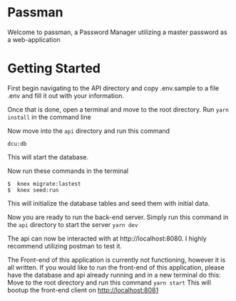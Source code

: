 # Passman
Welcome to passman, a Password Manager utilizing a master password as a web-application

# Getting Started
First begin navigating to the API directory and copy .env.sample to a file .env and fill it out with your information.

Once that is done, open a terminal and move to the root directory. Run `yarn install` in the command line

Now move into the `api` directory and run this command

`dcu:db`

This will start the database.

Now run these commands in the terminal
```
$  knex migrate:lastest
$  knex seed:run
```
This will initialize the database tables and seed them with initial data.

Now you are ready to run the back-end server. Simply run this command in the `api` directory to start the server
`yarn dev`

The api can now be interacted with at http://localhost:8080. I highly recommend utilizing postman to test it.

The Front-end of this application is currently not functioning, however it is all written. If you would like to run the front-end of this application, please have the database and api already running and in a new terminal do this:
Move to the root directory
and run this command `yarn start`
This will bootup the front-end client on [http://localhost:8081](http://localhost:8081)